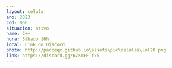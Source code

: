 ```yaml
---
layout: celula
ano: 2023
cod: 006
situacion: ativo
name: C++
hora: Sábado 16h
local: Link do Discord
photo: http://pacceqx.github.io\assets\pic\celulas\lol20.png
link: https://discord.gg/6ZKmFFTfx5
---
```


